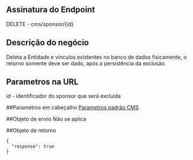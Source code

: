 ## Assinatura do Endpoint

DELETE - cms/sponsor/{id}

## Descrição do negócio
Deleta a Entidade e vínculos existentes no banco de dados fisicamente, o retorno somente deve ser dado, após a persistência da exclusão.

## Parametros na URL
id - identificador do sponsor que será excluída

##Parametros em cabeçalho
[Parametros padrão CMS](/API-\(Endpoints\)/Parametros-padrão-CMS)

##Objeto de envio
Não se aplica

##Objeto de retorno

```
{
  "response": true
}
```